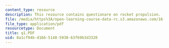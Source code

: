 ```yaml
---
content_type: resource
description: This resource contains questionare on rocket propulsion.
file: /media/https%3A/open-learning-course-data-rc.s3.amazonaws.com/16-01-unified-engineering-i-ii-iii-iv-fall-2005-spring-2006/8a1cf94bd1665148593063f69b3d3320_q1.PDF
file_type: application/pdf
resourcetype: Document
title: q1.PDF
uid: 8a1cf94b-d166-5148-5930-63f69b3d3320
---
```

